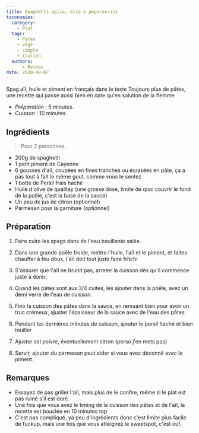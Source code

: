 ```yaml
---
title: Spaghetti aglio, olio e peperoccini
taxonomies:
  category:
    - Plat
  tags:
    - Pates
    - végé
    - simple
    - italien
  authors:
      - Delmas
date: 2020-08-07
---
```

Spag aïl, huile et piment en français dans le texte
Toujours plus de pâtes, une recette qui passe aussi bien en date qu'en solution de la flemme

- *Préparation* : 5 minutes.
- *Cuisson* : 10 minutes.

## Ingrédients
> Pour 2 personnes.

  - 200g de spaghetti
  - 1 petit piment de Cayenne
  - 6 gousses d'aïl, coupées en fines tranches ou écrasées en pâte, ça a pas tout à fait le même gout, comme vous le sentez
  - 1 botte de Persil frais haché
  - Huile d'olive de qualitay (une grosse dose, limite de quoi couvrir le fond de la poêle, c'est la base de la sauce)
  - Un peu de jus de citron (optionnel)
  - Parmesan pour la garniture (optionnel)

## Préparation
  1. Faire cuire les spags dans de l'eau bouillante salée.
  
  2. Dans une grande poêle froide, mettre l'huile, l'aïl et le piment, et faites chauffer à feu doux, l'aïl doit tout juste faire fritchi 
  
  3. S'assurer que l'aïl ne brunit pas, arreter la cuisson dès qu'il commence juste à dorer.

  4. Quand les pâtes sont aux 3/4 cuites, les ajouter dans la poêle, avec un demi verre de l'eau de cuisson.
  
  5. Finir la cuisson des pâtes dans la sauce, en remuant bien pour avoir un truc crémeux, ajuster l'épaisseur de la sauce avec de l'eau des pâtes.
  
  6. Pendant les dernières minutes de cuisson, ajouter le persil haché et bien touiller
  
  7. Ajuster sel poivre, éventuellement citron (perso j'en mets pas)
  
  8. Servir, ajouter du parmesan peut aider si vous avez déconné avec le piment.
  


## Remarques
  - Essayez de pas griller l'aïl, mais plus de le confire, même si le plat est pas ruiné s'il est doré.
  - Une fois que vous avez le timing de la cuisson des pâtes et de l'aïl, la recette est bouclée en 10 minutes top
  - C'est pas compliqué, ya peu d'ingrédients donc c'est limite plus facile de fuckup, mais une fois que vous atteignez le sweetspot, c'est ouf.
  
  
